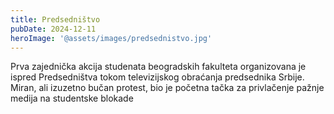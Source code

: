 ```yaml
---
title: Predsedništvo
pubDate: 2024-12-11
heroImage: '@assets/images/predsednistvo.jpg'
---
```

Prva zajednička akcija studenata beogradskih fakulteta organizovana je ispred Predsedništva tokom televizijskog obraćanja predsednika Srbije. Miran, ali izuzetno bučan protest, bio je početna tačka za privlačenje pažnje medija na studentske blokade
